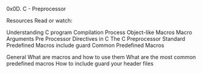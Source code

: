 0x0D. C - Preprocessor

Resources
Read or watch:

Understanding C program Compilation Process
Object-like Macros
Macro Arguments
Pre Processor Directives in C
The C Preprocessor
Standard Predefined Macros
include guard
Common Predefined Macros

General
What are macros and how to use them
What are the most common predefined macros
How to include guard your header files
